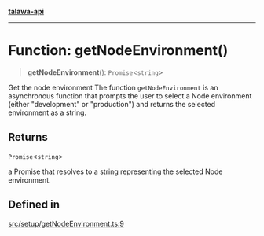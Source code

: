 [**talawa-api**](../../../README.md)

***

# Function: getNodeEnvironment()

> **getNodeEnvironment**(): `Promise`\<`string`\>

Get the node environment
The function `getNodeEnvironment` is an asynchronous function that prompts the user to select a Node
environment (either "development" or "production") and returns the selected environment as a string.

## Returns

`Promise`\<`string`\>

a Promise that resolves to a string representing the selected Node environment.

## Defined in

[src/setup/getNodeEnvironment.ts:9](https://github.com/Suyash878/talawa-api/blob/095e6964ce2a06c1c30d1acf81b6162203f1db91/src/setup/getNodeEnvironment.ts#L9)
